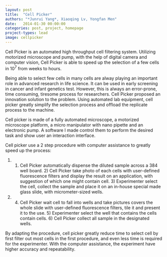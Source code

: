 ```yaml
---
layout: post
title:  "Cell Picker"
authors: "*Junrui Yang*, Xiaoqing Lv, Yongfan Men"
date:   2014-01-30 00:00:00
categories: post, project, homepage
project-types: lead
image: cellpicker
---
```


Cell Picker is an automated high throughput cell filtering system. Utilizing motorized microscope and pump, with the help of digital camera and computer vision, Cell Picker is able to speed up the selection of a few cells in 10<sup>7</sup> from weeks to hours.


Being able to select few cells in many cells are alway playing an important role in advanced research in life science. It can be used in early screening in cancer and infant genetics test. However, this is always an error-prone, time consuming, tiresome process for researchers. Cell Picker proposed an innovation solution to the problem. Using automated lab equipment, cell picker greatly simplify the selection process and offload the replicate process to the machine.

Cell picker is made of a fully automated microscope, a motorized microscope platform, a micro manipulator with nano pipette and an electronic pump. A software I made control them to perform the desired task and show user an interaction interface.

Cell picker use a 2 step procedure with computer assistance to greatly speed up the process:

1.  1) Cell Picker automatically dispense the diluted sample across a 384 well board. 2) Cell Picker take photo of each cells with user-defined fluorescence filters and display the result on an application, with suggestion of which one might contain cell. 3) Experimenter select the cell, collect the sample and place it on an in-house special made glass slide, with micrometer-sized wells.

2.  4) Cell Picker wait cell to fall into wells and take pictures covers the whole slide with user-defined fluorescence filters, tile it and present it to the use. 5) Experimenter select the well that contains the cells contain cells. 6) Cell Picker collect all sample in the designated wells.

By adapting the procedure, cell picker greatly reduce time to select cell by first filter out most cells in the first procedure, and even less time is required for the experimenter. With the computer assistance, the experiment have higher accuracy and repeatability.
